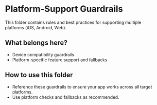 # Platform-Support Guardrails

This folder contains rules and best practices for supporting multiple platforms (iOS, Android, Web).

## What belongs here?
- Device compatibility guardrails
- Platform-specific feature support and fallbacks

## How to use this folder
- Reference these guardrails to ensure your app works across all target platforms.
- Use platform checks and fallbacks as recommended.
